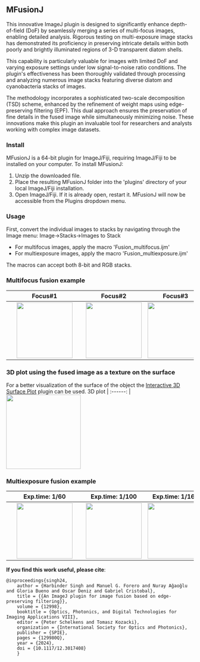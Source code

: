 ## MFusionJ
This innovative ImageJ plugin is designed to significantly enhance depth-of-field (DoF) by seamlessly merging a series of multi-focus images, enabling detailed analysis. Rigorous testing on multi-exposure image stacks has demonstrated its proficiency in preserving intricate details within both poorly and brightly illuminated regions of 3-D transparent diatom shells.

This capability is particularly valuable for images with limited DoF and varying exposure settings under low signal-to-noise ratio conditions. The plugin's effectiveness has been thoroughly validated through processing and analyzing numerous image stacks featuring diverse diatom and cyanobacteria stacks of images.

The methodology incorporates a sophisticated two-scale decomposition (TSD) scheme, enhanced by the refinement of weight maps using edge-preserving filtering (EPF). This dual approach ensures the preservation of fine details in the fused image while simultaneously minimizing noise. These innovations make this plugin an invaluable tool for researchers and analysts working with complex image datasets. 

### Install
MFusionJ is a 64-bit plugin for ImageJ/Fiji, requiring ImageJ/Fiji to be installed on your computer.
To install MFusionJ:
1. Unzip the downloaded file.
2. Place the resulting MFusionJ folder into the 'plugins' directory of your local ImageJ/Fiji installation.
3. Open ImageJ/Fiji. If it is already open, restart it.
MFusionJ will now be accessible from the Plugins dropdown menu.

### Usage
First, convert the individual images to stacks by navigating through the Image menu:  Image->Stacks->Images to Stack 
* For multifocus images, apply the macro 'Fusion_multifocus.ijm'
* For multiexposure images, apply the macro 'Fusion_multiexposure.ijm'
  
The macros can accept both 8-bit and RGB stacks.

### Multifocus fusion example

Focus#1 | Focus#2  | Focus#3 |Fused result
:------:|:------:|:------:|:------:
[<img src="./images/1.jpg" height="150" hspace="20">](./TheBOX)|[<img src="./images/2.jpg" height="150">](./CAD)|[<img src="./images/3.jpg" height="150">](./APPLICATIONS)|[<img src="./images/fus.jpg" height="150">](./WORKSHOP)

### 3D plot using the fused image as a texture on the surface
For a better visualization of the surface of the object the [Interactive 3D Surface Plot](https://imagej.net/ij/plugins/surface-plot-3d.html) plugin can be used.
3D plot |
:------: |
[<img src="./images/plot.jpg" height="200">](./CAD)

### Multiexposure fusion example

Exp.time: 1/60 | Exp.time: 1/100  | Exp.time: 1/160 |Fused result
:------:|:------:|:------:|:------:
[<img src="./images/60.png" height="150" hspace="20">](./TheBOX)|[<img src="./images/100.png" height="150">](./CAD)|[<img src="./images/160.png" height="150">](./APPLICATIONS)|[<img src="./images/fused_exp.png" height="150">](./WORKSHOP)


**If you find this work useful, please cite**:

	@inproceedings{singh24,
        author = {Harbinder Singh and Manuel G. Forero and Nuray Ağaoğlu and Gloria Bueno and Oscar Deniz and Gabriel Cristobal},
        title = {{An ImageJ plugin for image fusion based on edge-preserving filtering}},
        volume = {12998},
        booktitle = {Optics, Photonics, and Digital Technologies for Imaging Applications VIII},
        editor = {Peter Schelkens and Tomasz Kozacki},
        organization = {International Society for Optics and Photonics},
        publisher = {SPIE},
        pages = {129980Q},
        year = {2024},
        doi = {10.1117/12.3017408}
        }










